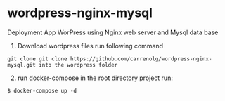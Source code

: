 # wordpress-nginx-mysql
Deployment App WorPress using Nginx web server and Mysql data base

1. Download wordpress files run following command
```
git clone git clone https://github.com/carrenolg/wordpress-nginx-mysql.git into the wordpress folder
```

2. run docker-compose in the root directory project run: 
```
$ docker-compose up -d
```
